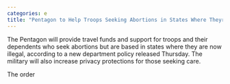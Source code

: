 ```yaml
---
categories: e
title: "Pentagon to Help Troops Seeking Abortions in States Where Theyre Now Illegal"
---
```


The Pentagon will provide travel funds and support for troops and their dependents who seek abortions but are based in states where they are now illegal, according to a new department policy released Thursday. The military will also increase privacy protections for those seeking care.



The order 